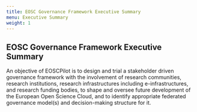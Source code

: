 ```yaml
---
title: EOSC Governance Framework Executive Summary
menu: Executive Summary
weight: 1
---
```


EOSC Governance Framework Executive Summary
-------------------------------------------

An objective of EOSCPilot is to design and trial a stakeholder driven governance framework with the involvement of research communities, research institutions, research infrastructures including e-infrastructures, and research funding bodies, to shape and oversee future development of the European Open Science Cloud, and to identify appropriate federated governance model(s) and decision-making structure for it.